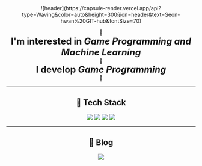 
<div align="center">
![header](https://capsule-render.vercel.app/api?type=Waving&color=auto&height=300&section=header&text=Seon-hwan%20GIT-hub&fontSize=70)

👋  
<strong style="font-size: 24px; font-weight:bold;">I'm interested in <em>Game Programming and Machine Learning</em></strong>  
🐤  
<strong style="font-size: 24px; font-weight:bold;">I develop <em>Game Programming</em></strong>  
💨

---

## 🚀 Tech Stack

<img src="https://img.shields.io/badge/c++-00599C?style=flat&logo=c%2B%2B&logoColor=white">
<img src="https://img.shields.io/badge/Visual_Studio-5C2D91?style=flat&color=5C2D91">
<img src="https://img.shields.io/badge/DirectX-0078D7?style=flat&color=0078D7">
<img src="https://img.shields.io/badge/WinAPI-008080?style=flat&color=008080">

---

## 📝 Blog

<a href="https://velog.io/@tjsghks2547">
  <img src="https://img.shields.io/badge/Velog-3DDC84?style=flat-square&logo=Blogger&logoColor=white"/>
</a>

</div>
